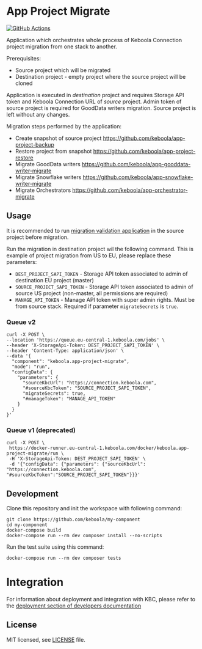 # App Project Migrate

[![GitHub Actions](https://github.com/keboola/app-project-migrate/actions/workflows/push.yml/badge.svg)](https://github.com/keboola/app-project-migrate/actions/workflows/push.yml)

Application which orchestrates whole process of Keboola Connection project migration from one stack to another.

Prerequisites:
 - Source project which will be migrated
 - Destination project - empty project where the source project will be cloned
 
Application is executed in *destination* project and requires Storage API token and Keboola Connection URL of *source* project.
Admin token of source project is required for GoodData writers migration.
Source project is left without any changes.

Migration steps performed by the application:

- Create snapshot of source project https://github.com/keboola/app-project-backup
- Restore project from snapshot https://github.com/keboola/app-project-restore
- Migrate GoodData writers https://github.com/keboola/app-gooddata-writer-migrate
- Migrate Snowflake writers https://github.com/keboola/app-snowflake-writer-migrate
- Migrate Orchestrators https://github.com/keboola/app-orchestrator-migrate


## Usage

It is recommended to run [migration validation application](https://github.com/keboola/app-project-migrate-validation) in the source project before migration.

Run the migration in destination project wil the following command.
This is example of project migration from US to EU, please replace these parameters:

- `DEST_PROJECT_SAPI_TOKEN` - Storage API token associated to admin of destination EU project (master)
- `SOURCE_PROJECT_SAPI_TOKEN` - Storage API token associated to admin of source US project (non-master, all permissions are required)
- `MANAGE_API_TOKEN` - Manage API token with super admin rights. Must be from source stack.
  Required if parameter `migrateSecrets` is `true`.

### Queue v2

```shell
curl -X POST \
--location 'https://queue.eu-central-1.keboola.com/jobs' \
--header 'X-StorageApi-Token: DEST_PROJECT_SAPI_TOKEN' \
--header 'Content-Type: application/json' \
--data '{
  "component": "keboola.app-project-migrate",
  "mode": "run",
  "configData": {
    "parameters": {
      "sourceKbcUrl": "https://connection.keboola.com",
      "#sourceKbcToken": "SOURCE_PROJECT_SAPI_TOKEN",
      "migrateSecrets": true,
      "#manageToken": "MANAGE_API_TOKEN"
    }
  }
}'
```

### Queue v1 (deprecated)

```shell
curl -X POST \
 https://docker-runner.eu-central-1.keboola.com/docker/keboola.app-project-migrate/run \
 -H 'X-StorageApi-Token: DEST_PROJECT_SAPI_TOKEN' \
 -d '{"configData": {"parameters": {"sourceKbcUrl": "https://connection.keboola.com", "#sourceKbcToken":"SOURCE_PROJECT_SAPI_TOKEN"}}}'
```

## Development
 
Clone this repository and init the workspace with following command:

```shell
git clone https://github.com/keboola/my-component
cd my-component
docker-compose build
docker-compose run --rm dev composer install --no-scripts
```

Run the test suite using this command:

```shell
docker-compose run --rm dev composer tests
```
 
# Integration

For information about deployment and integration with KBC, please refer to the [deployment section of developers documentation](https://developers.keboola.com/extend/component/deployment/) 

## License

MIT licensed, see [LICENSE](./LICENSE) file.

